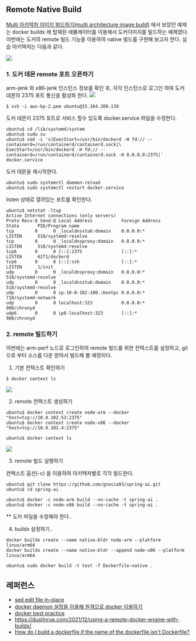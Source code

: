## Remote Native Build ##

[Multi 아키텍처 이미지 빌드하기(multi architecture image build)](https://github.com/gnosia93/eks-grv-mig/blob/main/tutorial/2.multi-arch-image.md) 에서 보았던 예제는 docker buildx 에 탑재된 에뮬레이터를 이용해서 도커이미지를 빌드하는 예제였다.
이번에는 도커의 remote 빌드 기능을 이용하여 native 빌드를 구현해 보고자 한다. 실습 아키텍처는 다음과 같다.

![](https://github.com/gnosia93/eks-grv-mig/blob/main/tutorial/images/docker-build-1.png)

### 1. 도커 데몬 remote 포트 오픈하기 ###

arm-jenk 와 x86-jenk 인스턴스 정보를 확인 후, 각각 인스턴스로 로그인 하여 도커 데몬의 2375 포트 통신을 활성화 한다. 
![](https://github.com/gnosia93/eks-grv-mig/blob/main/tutorial/images/ec2-4.png)
```
$ ssh -i aws-kp-2.pem ubuntu@15.164.209.139
```

도커 데몬이 2375 포트로 서비스 할수 있도록 docker.service 파일을 수정한다. 
```
ubuntu$ cd /lib/systemd/system
ubuntu$ sudo su
ubuntu$ sed -i 's|ExecStart=/usr/bin/dockerd -H fd:// --containerd=/run/containerd/containerd.sock|\
ExecStart=/usr/bin/dockerd -H fd:// --containerd=/run/containerd/containerd.sock -H 0.0.0.0:2375|' docker.service
```

도커 데몬을 재시작한다. 
```
ubuntu$ sudo systemctl daemon-reload
ubuntu$ sudo systemctl restart docker.service
```

listen 상태로 열려있는 포트를 확인한다. 
```
ubuntu$ netstat -ltup
Active Internet connections (only servers)
Proto Recv-Q Send-Q Local Address           Foreign Address         State       PID/Program name
tcp        0      0 _localdnsstub:domain    0.0.0.0:*               LISTEN      518/systemd-resolve
tcp        0      0 _localdnsproxy:domain   0.0.0.0:*               LISTEN      518/systemd-resolve
tcp6       0      0 [::]:2375               [::]:*                  LISTEN      6271/dockerd
tcp6       0      0 [::]:ssh                [::]:*                  LISTEN      1/init
udp        0      0 _localdnsproxy:domain   0.0.0.0:*                           518/systemd-resolve
udp        0      0 _localdnsstub:domain    0.0.0.0:*                           518/systemd-resolve
udp        0      0 ip-10-0-102-180.:bootpc 0.0.0.0:*                           710/systemd-network
udp        0      0 localhost:323           0.0.0.0:*                           900/chronyd
udp6       0      0 ip6-localhost:323       [::]:*                              900/chronyd
```


### 2. remote 빌드하기 ###

이번에는 arm-perf 노드로 로그인하여 remote 빌드를 위한 컨텍스트를 설정하고, git 으로 부터 소스를 다운 받아서 빌드해 볼 예정이다. 

1. 기본 컨텍스트 확인하기 
```
$ docker context ls
```
![](https://github.com/gnosia93/eks-grv-mig/blob/main/tutorial/images/docker-remote-2.png)

2. remote 컨텍스트 생성하기
```
ubuntu$ docker context create node-arm --docker "host=tcp://10.0.102.53:2375"
ubuntu$ docker context create node-x86 --docker "host=tcp://10.0.101.4:2375"

ubuntu$ docker context ls
```
![](https://github.com/gnosia93/eks-grv-mig/blob/main/tutorial/images/docker-remote-3.png)

3. remote 빌드 실행하기

컨텍스트 옵션(-c) 을 이용하여 아키텍처별로 각각 빌드한다. 
```
ubuntu$ git clone https://github.com/gnosia93/spring-ai.git
ubuntu$ cd spring-ai

ubuntu$ docker -c node-arm build --no-cache -t spring-ai .
ubuntu$ docker -c node-x86 build --no-cache -t spring-ai .
```

** 도커 파일을 수정해야 한다.. 

4. buildx 설정하기..  
```
docker buildx create --name native-bldr node-arm --platform linux/arm64
docker buildx create --name native-bldr --append node-x86 --platform linux/arm64

ubuntu$ sudo docker build -t test -f Dockerfile-native .
```


## 레퍼런스 ##

* [sed edit file in-place](https://stackoverflow.com/questions/12696125/sed-edit-file-in-place)
* [docker daemon 설정을 이용해 원격으로 docker 이용하기](https://senticoding.tistory.com/94)
* [docker best practice](https://yceffort.kr/2022/02/docker-best-practice-2022#build-context%EC%97%90-%EB%8C%80%ED%95%9C-%EC%9D%B4%ED%95%B4)
* https://dustinrue.com/2021/12/using-a-remote-docker-engine-with-buildx/
* [How do I build a dockerfile if the name of the dockerfile isn't Dockerfile?](https://stackoverflow.com/questions/17466699/how-do-i-build-a-dockerfile-if-the-name-of-the-dockerfile-isnt-dockerfile)
